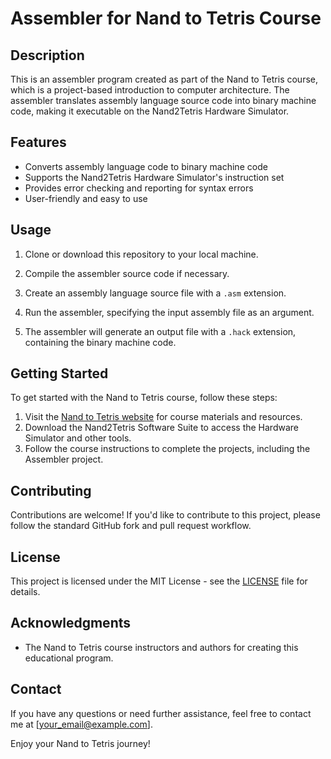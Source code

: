 

# Assembler for Nand to Tetris Course

## Description
This is an assembler program created as part of the Nand to Tetris course, which is a project-based introduction to computer architecture. The assembler translates assembly language source code into binary machine code, making it executable on the Nand2Tetris Hardware Simulator.

## Features
- Converts assembly language code to binary machine code
- Supports the Nand2Tetris Hardware Simulator's instruction set
- Provides error checking and reporting for syntax errors
- User-friendly and easy to use

## Usage
1. Clone or download this repository to your local machine.
2. Compile the assembler source code if necessary.
3. Create an assembly language source file with a `.asm` extension.
4. Run the assembler, specifying the input assembly file as an argument.

5. The assembler will generate an output file with a `.hack` extension, containing the binary machine code.

## Getting Started
To get started with the Nand to Tetris course, follow these steps:
1. Visit the [Nand to Tetris website](https://www.nand2tetris.org/) for course materials and resources.
2. Download the Nand2Tetris Software Suite to access the Hardware Simulator and other tools.
3. Follow the course instructions to complete the projects, including the Assembler project.

## Contributing
Contributions are welcome! If you'd like to contribute to this project, please follow the standard GitHub fork and pull request workflow.

## License
This project is licensed under the MIT License - see the [LICENSE](LICENSE) file for details.

## Acknowledgments
- The Nand to Tetris course instructors and authors for creating this educational program.

## Contact
If you have any questions or need further assistance, feel free to contact me at [your_email@example.com].

Enjoy your Nand to Tetris journey!
```
